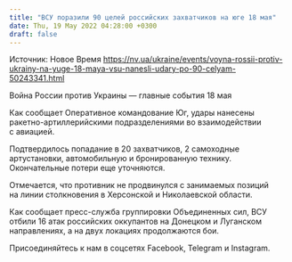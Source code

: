 ```yaml
---
title: "ВСУ поразили 90 целей российских захватчиков на юге 18 мая"
date: Thu, 19 May 2022 04:28:00 +0300
draft: false
---
```

Источник: Новое Время https://nv.ua/ukraine/events/voyna-rossii-protiv-ukrainy-na-yuge-18-maya-vsu-nanesli-udary-po-90-celyam-50243341.html


Война России против Украины — главные события 18 мая

 Как сообщает Оперативное командование Юг, удары нанесены ракетно-артиллерийскими подразделениями во взаимодействии с авиацией.

Подтвердилось попадание в 20 захватчиков, 2 самоходные артустановки, автомобильную и бронированную технику. Окончательные потери еще уточняются.

Отмечается, что противник не продвинулся с занимаемых позиций на линии столкновения в Херсонской и Николаевской области.

Как сообщает пресс-служба группировки Объединенных сил, ВСУ отбили 16 атак российских оккупантов на Донецком и Луганском направлениях, а на двух локациях продолжаются бои.

Присоединяйтесь к нам в соцсетях Facebook, Telegram и Instagram.
